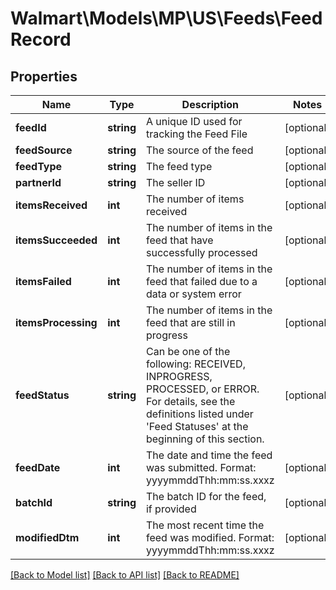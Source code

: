 # Walmart\Models\MP\US\Feeds\FeedRecord

## Properties

Name | Type | Description | Notes
------------ | ------------- | ------------- | -------------
**feedId** | **string** | A unique ID used for tracking the Feed File | [optional]
**feedSource** | **string** | The source of the feed | [optional]
**feedType** | **string** | The feed type | [optional]
**partnerId** | **string** | The seller ID | [optional]
**itemsReceived** | **int** | The number of items received | [optional]
**itemsSucceeded** | **int** | The number of items in the feed that have successfully processed | [optional]
**itemsFailed** | **int** | The number of items in the feed that failed due to a data or system error | [optional]
**itemsProcessing** | **int** | The number of items in the feed that are still in progress | [optional]
**feedStatus** | **string** | Can be one of the following: RECEIVED, INPROGRESS, PROCESSED, or ERROR. For details, see the definitions listed under 'Feed Statuses' at the beginning of this section. | [optional]
**feedDate** | **int** | The date and time the feed was submitted. Format: yyyymmddThh:mm:ss.xxxz | [optional]
**batchId** | **string** | The batch ID for the feed, if provided | [optional]
**modifiedDtm** | **int** | The most recent time the feed was modified. Format: yyyymmddThh:mm:ss.xxxz | [optional]


[[Back to Model list]](./) [[Back to API list]](../../../../../README.md#supported-apis) [[Back to README]](../../../../../README.md)
